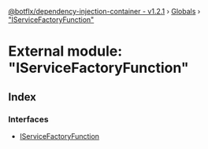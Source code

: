 [@botflx/dependency-injection-container - v1.2.1](../README.md) › [Globals](../globals.md) › ["IServiceFactoryFunction"](_iservicefactoryfunction_.md)

# External module: "IServiceFactoryFunction"

## Index

### Interfaces

* [IServiceFactoryFunction](../interfaces/_iservicefactoryfunction_.iservicefactoryfunction.md)
